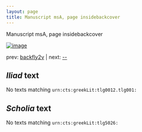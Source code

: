 ```yaml
---
layout: page
title: Manuscript msA, page insidebackcover
---
```


Manuscript msA, page insidebackcover

[![image](http://www.homermultitext.org/iipsrv?OBJ=IIP,1.0&FIF=/project/homer/pyramidal/deepzoom/hmt/vaimg/2017a/VAMSInside_back_cover_rectoN_0499.tif&WID=100&CVT=JPEG)](http://www.homermultitext.org/ict2/?urn=urn:cite2:hmt:vaimg.2017a:VAMSInside_back_cover_rectoN_0499)

prev:  [backfly2v](../backfly2v/) | next:  [--](../--/)

## *Iliad* text

No texts matching `urn:cts:greekLit:tlg0012.tlg001:`

## *Scholia* text

No texts matching `urn:cts:greekLit:tlg5026:`
